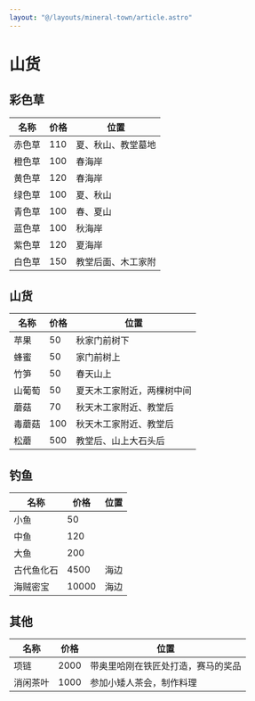 ```yaml
---
layout: "@/layouts/mineral-town/article.astro"
---
```


# 山货

## 彩色草

| 名称   | 价格 | 位置               |
| ------ | ---- | ------------------ |
| 赤色草 | 110  | 夏、秋山、教堂墓地 |
| 橙色草 | 100  | 春海岸             |
| 黄色草 | 120  | 春海岸             |
| 绿色草 | 100  | 夏、秋山           |
| 青色草 | 100  | 春、夏山           |
| 蓝色草 | 100  | 秋海岸             |
| 紫色草 | 120  | 夏海岸             |
| 白色草 | 150  | 教堂后面、木工家附 |

## 山货

| 名称   | 价格 | 位置                       |
| ------ | ---- | -------------------------- |
| 苹果   | 50   | 秋家门前树下               |
| 蜂蜜   | 50   | 家门前树上                 |
| 竹笋   | 50   | 春天山上                   |
| 山葡萄 | 50   | 夏天木工家附近，两棵树中间 |
| 蘑菇   | 70   | 秋天木工家附近、教堂后     |
| 毒蘑菇 | 100  | 秋天木工家附近、教堂后     |
| 松蘑   | 500  | 教堂后、山上大石头后       |

## 钓鱼

| 名称       | 价格  | 位置 |
| ---------- | ----- | ---- |
| 小鱼       | 50    |      |
| 中鱼       | 120   |      |
| 大鱼       | 200   |      |
| 古代鱼化石 | 4500  | 海边 |
| 海贼密宝   | 10000 | 海边 |

## 其他

| 名称     | 价格 | 位置                               |
| -------- | ---- | ---------------------------------- |
| 项链     | 2000 | 带奥里哈刚在铁匠处打造，赛马的奖品 |
| 消闲茶叶 | 1000 | 参加小矮人茶会，制作料理           |
